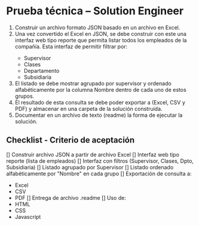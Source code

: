 # Prueba técnica – Solution Engineer

<ol>
<li> Construir un archivo formato JSON basado en un archivo en Excel. </li>
<li> Una vez convertido el Excel en JSON, se debe construir con este una interfaz web tipo reporte que permita listar todos los empleados de la compañía. Esta interfaz de permitir filtrar por: </li>
<ul>
<li> Supervisor </li>
<li> Clases </li>
<li>  Departamento </li>
<li> Subsidiaria </li>
</ul>
<li> El listado se debe mostrar agrupado por supervisor y ordenado alfabéticamente por la columna Nombre dentro de cada uno de estos grupos. </li>
<li> El resultado de esta consulta se debe poder exportar a (Excel, CSV y PDF) y almacenar en una carpeta de la solución construida. </li>
<li> Documentar en un archivo de texto (readme) la forma de ejecutar la solución. </li>
</ol>

## Checklist - Criterio de aceptación 
[] Construir archivo JSON a partir de archivo Excel 
[] Interfaz web tipo reporte (lista de empleados) 
[] Interfaz con filtros (Supervisor, Clases, Dpto, Subsidiaria) 
[] Listado agrupado por Supervisor 
[] Listado ordenado alfabéticamente por "Nombre" en cada grupo 
[] Exportación de consulta a:
- Excel 
- CSV 
- PDF
[] Entrega de archivo .readme 
[] Uso de:
- HTML
- CSS
- Javascript 